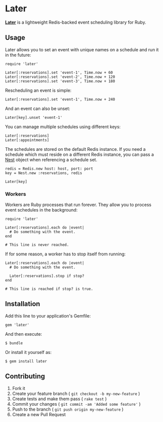 # Later

[**Later**](erol.github.com/later) is a lightweight Redis-backed event scheduling library for Ruby.

## Usage

Later allows you to set an event with unique names on a schedule and run it in the future:

    require 'later'

    Later[:reservations].set 'event-1', Time.now + 60
    Later[:reservations].set 'event-2', Time.now + 120
    Later[:reservations].set 'event-3', Time.now + 180

Rescheduling an event is simple:

    Later[:reservations].set 'event-1', Time.now + 240

And an event can also be unset:

    Later[key].unset 'event-1'

You can manage multiple schedules using different keys:

    Later[:reservations]
    Later[:appointments]

The schedules are stored on the default Redis instance. If you need a schedule which must reside on a different Redis instance, you can pass a [Nest](github.com/soveran/nest) object when referencing a schedule set.

    redis = Redis.new host: host, port: port
    key = Nest.new :reservations, redis

    Later[key]

### Workers

Workers are Ruby processes that run forever. They allow you to process event schedules in the background:

    require 'later'

    Later[:reservations].each do |event|
      # Do something with the event.
    end

    # This line is never reached.

If for some reason, a worker has to stop itself from running:

    Later[:reservations].each do |event|
      # Do something with the event.

      Later[:reservations].stop if stop?
    end

    # This line is reached if stop? is true.

## Installation

Add this line to your application's Gemfile:

    gem 'later'

And then execute:

    $ bundle

Or install it yourself as:

    $ gem install later

## Contributing

1. Fork it
2. Create your feature branch ( `git checkout -b my-new-feature` )
3. Create tests and make them pass ( `rake test` )
4. Commit your changes ( `git commit -am 'Added some feature'` )
5. Push to the branch ( `git push origin my-new-feature` )
6. Create a new Pull Request
